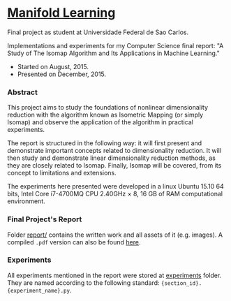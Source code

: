 # [Manifold Learning](http://github.com/lucasdavid/manifold-learning)

Final project as student at Universidade Federal de Sao Carlos.

Implementations and experiments for my Computer Science final report: "A Study of The Isomap Algorithm and Its Applications in Machine Learning."

* Started on August, 2015.
* Presented on December, 2015.

### Abstract

This project aims to study the foundations of nonlinear dimensionality reduction with the algorithm known as Isometric Mapping (or simply Isomap) and observe the application of the algorithm in practical experiments.

The report is structured in the following way: it will first present and demonstrate important concepts related to dimensionality reduction. It will then study and demonstrate linear dimensionality reduction methods, as they are closely related to Isomap. Finally, Isomap will be covered, from its concept to limitations and extensions.

The experiments here presented were developed in a linux Ubuntu 15.10 64 bits, Intel Core i7-4700MQ CPU 2.40GHz × 8, 16 GB of RAM computational environment.

### Final Project's Report

Folder [report/](report) contains the written work and all assets of it (e.g. images). A compiled `.pdf` version can also be found [here](report/report.pdf).

### Experiments

All experiments mentioned in the report were stored at [experiments](experiments) folder. They are named according to the following standard: `{section_id}.{experiment_name}.py`.
